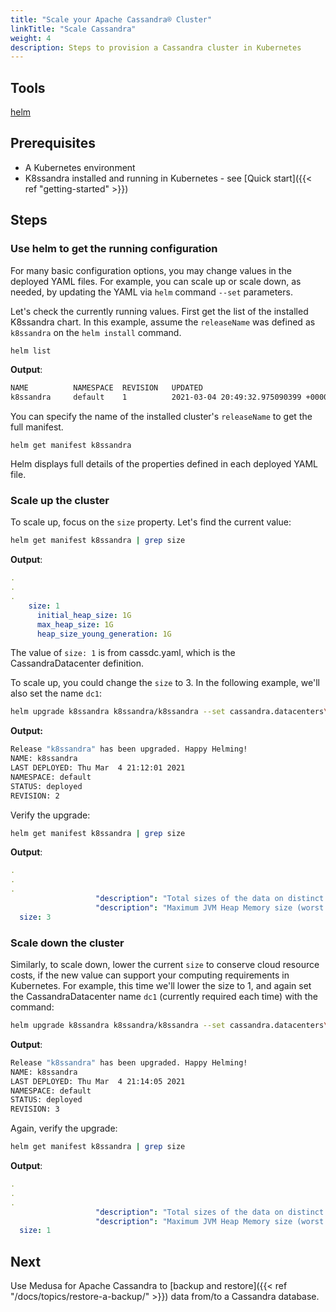 ```yaml
---
title: "Scale your Apache Cassandra® Cluster"
linkTitle: "Scale Cassandra"
weight: 4
description: Steps to provision a Cassandra cluster in Kubernetes
---
```


## Tools

[helm](https://helm.sh/docs/intro/install/)

## Prerequisites

* A Kubernetes environment
* K8ssandra installed and running in Kubernetes - see [Quick start]({{< ref "getting-started" >}})

## Steps

### Use helm to get the running configuration

For many basic configuration options, you may change values in the deployed YAML files. For example, you can scale up or scale down, as needed, by updating the YAML via `helm` command `--set` parameters.

Let's check the currently running values. First get the list of the installed K8ssandra chart. In this example, assume the `releaseName` was defined as `k8ssandra` on the `helm install` command.

```bash
helm list
```

**Output**:

```bash
NAME     	  NAMESPACE	 REVISION   UPDATED                               STATUS  	CHART      APP VERSION
k8ssandra	  default  	 1          2021-03-04 20:49:32.975090399 +0000   UTC	      deployed	 k8ssandra-1.0.0	              
```

You can specify the name of the installed cluster's `releaseName` to get the full manifest. 

`helm get manifest k8ssandra`

Helm displays full details of the properties defined in each deployed YAML file. 

### Scale up the cluster

To scale up, focus on the `size` property. Let's find the current value:

```bash
helm get manifest k8ssandra | grep size
```

**Output**:

```yaml
.
.
.
    size: 1
      initial_heap_size: 1G
      max_heap_size: 1G
      heap_size_young_generation: 1G
```

The value of `size: 1` is from cassdc.yaml, which is the CassandraDatacenter definition. 

To scale up, you could change the `size` to 3. In the following example, we'll also set the name `dc1`:

```bash
helm upgrade k8ssandra k8ssandra/k8ssandra --set cassandra.datacenters\[0\].size=3,cassandra.datacenters\[0\].name=dc1
```

**Output:**

```bash
Release "k8ssandra" has been upgraded. Happy Helming!
NAME: k8ssandra
LAST DEPLOYED: Thu Mar  4 21:12:01 2021
NAMESPACE: default
STATUS: deployed
REVISION: 2
```

Verify the upgrade:

```bash
helm get manifest k8ssandra | grep size
```

**Output**:

```yaml
.
.
.
                   "description": "Total sizes of the data on distinct nodes",
                   "description": "Maximum JVM Heap Memory size (worst node) and minimum available heap size",
  size: 3
```

### Scale down the cluster

Similarly, to scale down, lower the current `size` to conserve cloud resource costs, if the new value can support your computing requirements in Kubernetes. For example, this time we'll lower the size to 1, and again set the CassandraDatacenter name `dc1` (currently required each time) with the command:

```bash
helm upgrade k8ssandra k8ssandra/k8ssandra --set cassandra.datacenters\[0\].size=1,cassandra.datacenters\[0\].name=dc1
```

**Output**:

```bash
Release "k8ssandra" has been upgraded. Happy Helming!
NAME: k8ssandra
LAST DEPLOYED: Thu Mar  4 21:14:05 2021
NAMESPACE: default
STATUS: deployed
REVISION: 3
```

Again, verify the upgrade:

```bash
helm get manifest k8ssandra | grep size
```

**Output**:

```yaml
.
.
.
                   "description": "Total sizes of the data on distinct nodes",
                   "description": "Maximum JVM Heap Memory size (worst node) and minimum available heap size",
  size: 1
```

## Next

Use Medusa for Apache Cassandra to [backup and restore]({{< ref "/docs/topics/restore-a-backup/" >}}) data from/to a Cassandra database.

